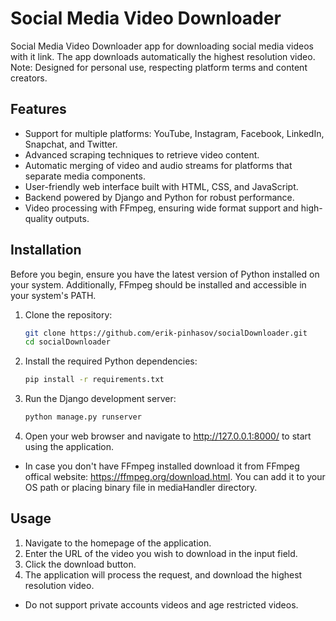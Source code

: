 # Social Media Video Downloader

Social Media Video Downloader app for downloading social media videos with it link.
The app downloads automatically the highest resolution video.
Note: Designed for personal use, respecting platform terms and content creators.

## Features

- Support for multiple platforms: YouTube, Instagram, Facebook, LinkedIn, Snapchat, and Twitter.
- Advanced scraping techniques to retrieve video content.
- Automatic merging of video and audio streams for platforms that separate media components.
- User-friendly web interface built with HTML, CSS, and JavaScript.
- Backend powered by Django and Python for robust performance.
- Video processing with FFmpeg, ensuring wide format support and high-quality outputs.

## Installation

Before you begin, ensure you have the latest version of Python installed on your system. Additionally, FFmpeg should be installed and accessible in your system's PATH.

1. Clone the repository:
   ```sh
   git clone https://github.com/erik-pinhasov/socialDownloader.git
   cd socialDownloader
2. Install the required Python dependencies:
   ```sh
   pip install -r requirements.txt
3. Run the Django development server:
   ```sh
   python manage.py runserver
4. Open your web browser and navigate to http://127.0.0.1:8000/ to start using the application.
* In case you don't have FFmpeg installed download it from FFmpeg offical website: https://ffmpeg.org/download.html. You can add it to your OS path or placing binary file in mediaHandler directory.

## Usage
   1. Navigate to the homepage of the application.
   2. Enter the URL of the video you wish to download in the input field.
   3. Click the download button.
   4. The application will process the request, and download the highest resolution video.
   * Do not support private accounts videos and age restricted videos.
